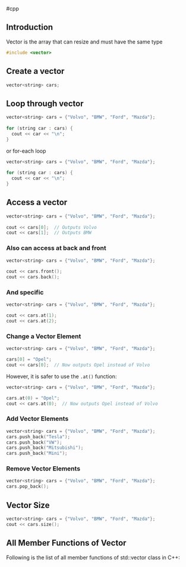 #cpp 
## Introduction
Vector is the array that can resize and must have the same type
```cpp
#include <vector>
```
## Create a vector
```cpp
vector<string> cars;
```
## Loop through vector
```cpp 
vector<string> cars = {"Volvo", "BMW", "Ford", "Mazda"};  
   
for (string car : cars) {  
  cout << car << "\n";  
}
```
or for-each loop
```cpp
vector<string> cars = {"Volvo", "BMW", "Ford", "Mazda"};  
  
for (string car : cars) {  
  cout << car << "\n";  
}
```
## Access a vector
```cpp
vector<string> cars = {"Volvo", "BMW", "Ford", "Mazda"};  
  
cout << cars[0];  // Outputs Volvo  
cout << cars[1];  // Outputs BMW
```
### Also can access at back and front
```cpp 
vector<string> cars = {"Volvo", "BMW", "Ford", "Mazda"};  
  
cout << cars.front();  
cout << cars.back();
```
### And specific
```cpp
vector<string> cars = {"Volvo", "BMW", "Ford", "Mazda"}; 

cout << cars.at(1);   
cout << cars.at(2);
```
### Change a Vector Element
```cpp
vector<string> cars = {"Volvo", "BMW", "Ford", "Mazda"}; 

cars[0] = "Opel";  
cout << cars[0];  // Now outputs Opel instead of Volvo
```
However, it is safer to use the `.at()` function:
```cpp
vector<string> cars = {"Volvo", "BMW", "Ford", "Mazda"};

cars.at(0) = "Opel";  
cout << cars.at(0);  // Now outputs Opel instead of Volvo
```
### Add Vector Elements
```cpp
vector<string> cars = {"Volvo", "BMW", "Ford", "Mazda"};  
cars.push_back("Tesla");  
cars.push_back("VW");  
cars.push_back("Mitsubishi");  
cars.push_back("Mini");
```

### Remove Vector Elements
```cpp
vector<string> cars = {"Volvo", "BMW", "Ford", "Mazda"};  
cars.pop_back();
```

## Vector Size
```cpp
vector<string> cars = {"Volvo", "BMW", "Ford", "Mazda"};  
cout << cars.size();
```

## All Member Functions of Vector

Following is the list of all member functions of std::vector class in C++:
